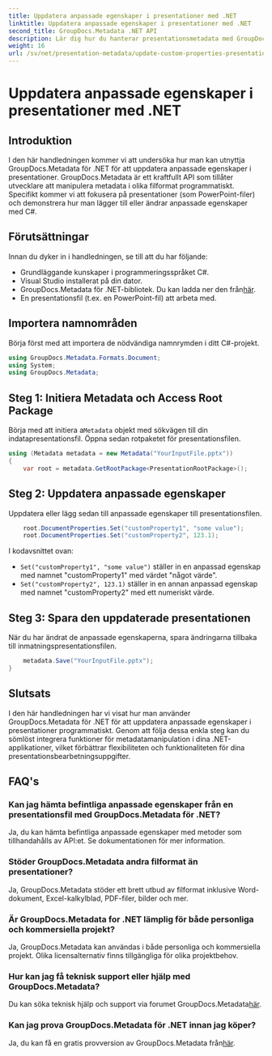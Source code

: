 ```yaml
---
title: Uppdatera anpassade egenskaper i presentationer med .NET
linktitle: Uppdatera anpassade egenskaper i presentationer med .NET
second_title: GroupDocs.Metadata .NET API
description: Lär dig hur du hanterar presentationsmetadata med GroupDocs.Metadata för .NET. Uppdatera anpassade egenskaper effektivt i PowerPoint-filer.
weight: 16
url: /sv/net/presentation-metadata/update-custom-properties-presentations/
---
```


# Uppdatera anpassade egenskaper i presentationer med .NET

## Introduktion
I den här handledningen kommer vi att undersöka hur man kan utnyttja GroupDocs.Metadata för .NET för att uppdatera anpassade egenskaper i presentationer. GroupDocs.Metadata är ett kraftfullt API som tillåter utvecklare att manipulera metadata i olika filformat programmatiskt. Specifikt kommer vi att fokusera på presentationer (som PowerPoint-filer) och demonstrera hur man lägger till eller ändrar anpassade egenskaper med C#.
## Förutsättningar
Innan du dyker in i handledningen, se till att du har följande:
- Grundläggande kunskaper i programmeringsspråket C#.
- Visual Studio installerat på din dator.
-  GroupDocs.Metadata för .NET-bibliotek. Du kan ladda ner den från[här](https://releases.groupdocs.com/metadata/net/).
- En presentationsfil (t.ex. en PowerPoint-fil) att arbeta med.

## Importera namnområden
Börja först med att importera de nödvändiga namnrymden i ditt C#-projekt.
```csharp
using GroupDocs.Metadata.Formats.Document;
using System;
using GroupDocs.Metadata;
```
## Steg 1: Initiera Metadata och Access Root Package
 Börja med att initiera a`Metadata` objekt med sökvägen till din indatapresentationsfil. Öppna sedan rotpaketet för presentationsfilen.
```csharp
using (Metadata metadata = new Metadata("YourInputFile.pptx"))
{
    var root = metadata.GetRootPackage<PresentationRootPackage>();
```
## Steg 2: Uppdatera anpassade egenskaper
Uppdatera eller lägg sedan till anpassade egenskaper till presentationsfilen.
```csharp
    root.DocumentProperties.Set("customProperty1", "some value");
    root.DocumentProperties.Set("customProperty2", 123.1);
```
I kodavsnittet ovan:
- `Set("customProperty1", "some value")` ställer in en anpassad egenskap med namnet "customProperty1" med värdet "något värde".
- `Set("customProperty2", 123.1)` ställer in en annan anpassad egenskap med namnet "customProperty2" med ett numeriskt värde.
## Steg 3: Spara den uppdaterade presentationen
När du har ändrat de anpassade egenskaperna, spara ändringarna tillbaka till inmatningspresentationsfilen.
```csharp
    metadata.Save("YourInputFile.pptx");
}
```

## Slutsats
I den här handledningen har vi visat hur man använder GroupDocs.Metadata för .NET för att uppdatera anpassade egenskaper i presentationer programmatiskt. Genom att följa dessa enkla steg kan du sömlöst integrera funktioner för metadatamanipulation i dina .NET-applikationer, vilket förbättrar flexibiliteten och funktionaliteten för dina presentationsbearbetningsuppgifter.

## FAQ's
### Kan jag hämta befintliga anpassade egenskaper från en presentationsfil med GroupDocs.Metadata för .NET?
Ja, du kan hämta befintliga anpassade egenskaper med metoder som tillhandahålls av API:et. Se dokumentationen för mer information.
### Stöder GroupDocs.Metadata andra filformat än presentationer?
Ja, GroupDocs.Metadata stöder ett brett utbud av filformat inklusive Word-dokument, Excel-kalkylblad, PDF-filer, bilder och mer.
### Är GroupDocs.Metadata for .NET lämplig för både personliga och kommersiella projekt?
Ja, GroupDocs.Metadata kan användas i både personliga och kommersiella projekt. Olika licensalternativ finns tillgängliga för olika projektbehov.
### Hur kan jag få teknisk support eller hjälp med GroupDocs.Metadata?
 Du kan söka teknisk hjälp och support via forumet GroupDocs.Metadata[här](https://forum.groupdocs.com/c/metadata/14).
### Kan jag prova GroupDocs.Metadata för .NET innan jag köper?
 Ja, du kan få en gratis provversion av GroupDocs.Metadata från[här](https://releases.groupdocs.com/).